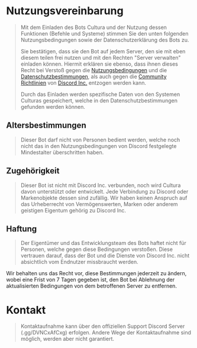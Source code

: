 # Nutzungsvereinbarung
> Mit dem Einladen des Bots Cultura und der Nutzung dessen Funktionen (Befehle und Systeme) stimmen Sie den unten folgenden Nutzungsbedingungen sowie der Datenschutzerklärung des Bots zu.
> 
> Sie bestätigen, dass sie den Bot auf jedem Server, den sie mit eben diesem teilen frei nutzen und mit den Rechten "Server verwalten" einladen können. Hiermit erklären sie ebenso, dass ihnen dieses Recht bei Verstoß gegen die [Nutzungsbedingungen](https://discord.com/terms) und die [Datenschutzbestimmungen](https://discord.com/privacy), als auch gegen die [Community Richtlinien](https://discord.com/guidelines) von [Discord Inc.](https://discord.com/) entzogen werden kann.
> 
> Durch das Einladen werden spezifische Daten von den Systemen Culturas gespeichert, welche in den Datenschutzbestimmungen gefunden werden können.

## Altersbestimmungen
> Dieser Bot darf nicht von Personen bedient werden, welche noch nicht das in den Nutzungsbedingungen von Discord festgelegte Mindestalter überschritten haben.

## Zugehörigkeit
> Dieser Bot ist nicht mit Discord Inc. verbunden, noch wird Cultura davon unterstützt oder entwickelt. Jede Verbindung zu Discord oder Markenobjekte dessen sind zufällig. Wir haben keinen Anspruch auf das Urheberrecht von Vermögenswerten, Marken oder anderem geistigen Eigentum gehörig zu Discord Inc.

## Haftung
> Der Eigentümer und das Entwicklungsteam des Bots haftet nicht für Personen, welche gegen diese Bedingungen verstoßen. Diese vertrauen darauf, dass der Bot und die Dienste von Discord Inc. nicht absichtlich vom Endnutzer missbraucht werden.

Wir behalten uns das Recht vor, diese Bestimmungen jederzeit zu ändern, wobei eine Frist von 7 Tagen gegeben ist, den Bot bei Ablehnung der aktualisierten Bedingungen von dem betroffenen Server zu entfernen.

# Kontakt
> Kontaktaufnahme kann über den offiziellen Support Discord Server (.gg/DVNCxAfCxg) erfolgen. Andere Wege der Kontaktaufnahme sind möglich, werden aber nicht garantiert.
